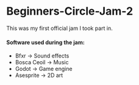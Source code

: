 # Beginners-Circle-Jam-2

This was my first official jam I took part in.

#### Software used during the jam:
* Bfxr -> Sound effects
* Bosca Ceoil -> Music
* Godot -> Game engine
* Asesprite -> 2D art
